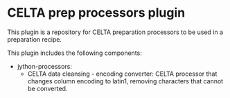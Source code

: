 # CELTA prep processors plugin

This plugin is a repository for CELTA preparation processors to be used in a preparation recipe.

This plugin includes the following components:
* jython-processors:
  * CELTA data cleansing - encoding converter: CELTA processor that changes column encoding to latin1, removing characters that cannot be converted.